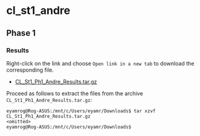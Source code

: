 # cl_st1_andre

## Phase 1

### Results

Right-click on the link and choose `Open link in a new tab` to download the corresponding file.
- [CL_St1_Ph1_Andre_Results.tar.gz]()

Proceed as follows to extract the files from the archive `CL_St1_Ph1_Andre_Results.tar.gz`:

```
eyamrog@Rog-ASUS:/mnt/c/Users/eyamr/Downloads$ tar xzvf CL_St1_Ph1_Andre_Results.tar.gz
<omitted>
eyamrog@Rog-ASUS:/mnt/c/Users/eyamr/Downloads$ 
```
